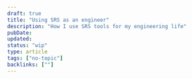 ```yaml
---
draft: true
title: "Using SRS as an engineer"
description: "How I use SRS tools for my engineering life"
pubDate:
updated:
status: "wip"
type: article
tags: ["no-topic"]
backlinks: [""]
---
```

